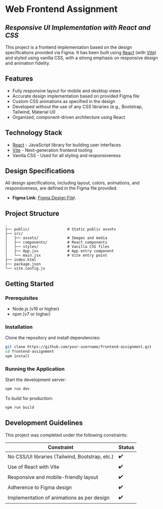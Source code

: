 # Web Frontend Assignment

## _Responsive UI Implementation with React and CSS_

This project is a frontend implementation based on the design specifications provided via Figma. It has been built using [React](https://react.dev/) (with [Vite](https://vitejs.dev/)) and styled using vanilla CSS, with a strong emphasis on responsive design and animation fidelity.

## Features

- Fully responsive layout for mobile and desktop views
- Accurate design implementation based on provided Figma file
- Custom CSS animations as specified in the design
- Developed without the use of any CSS libraries (e.g., Bootstrap, Tailwind, Material UI)
- Organized, component-driven architecture using React

## Technology Stack

- [React](https://react.dev/) - JavaScript library for building user interfaces
- [Vite](https://vitejs.dev/) - Next-generation frontend tooling
- Vanilla CSS - Used for all styling and responsiveness

## Design Specifications

All design specifications, including layout, colors, animations, and responsiveness, are defined in the Figma file provided.

- **Figma Link**: [Figma Design File](#)\


## Project Structure

```
.
├── public/                 # Static public assets
├── src/
│   ├── assets/             # Images and media
│   ├── components/         # React components
│   ├── styles/             # Vanilla CSS files
│   ├── App.jsx             # App entry component
│   └── main.jsx            # Vite entry point
├── index.html
├── package.json
└── vite.config.js
```

## Getting Started

### Prerequisites

- Node.js (v16 or higher)
- npm (v7 or higher)

### Installation

Clone the repository and install dependencies:

```sh
git clone https://github.com/your-username/frontend-assignment.git
cd frontend-assignment
npm install
```

### Running the Application

Start the development server:

```sh
npm run dev
```

To build for production:

```sh
npm run build
```

## Development Guidelines

This project was completed under the following constraints:

| Constraint                                      | Status |
| ----------------------------------------------- | ------ |
| No CSS/UI libraries (Tailwind, Bootstrap, etc.) | ✔️     |
| Use of React with Vite                          | ✔️     |
| Responsive and mobile-friendly layout           | ✔️     |
| Adherence to Figma design                       | ✔️     |
| Implementation of animations as per design      | ✔️     |


